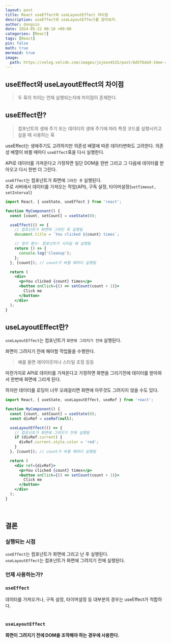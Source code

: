 ```yaml
---
layout: post
title: React useEffect와 useLayoutEffect 차이점
description: useEffect와 useLayoutEffect를 알아보자.
author: dongsin
date: 2024-05-22 00:10 +09:00
categories: [React]
tags: [React]
pin: false
math: true
mermaid: true
image:
  path: https://velog.velcdn.com/images/jojeon4515/post/bd5f6da9-34ee-4f04-8afb-bb853341fb6f/image.png
---
```


## useEffect와 useLayoutEffect의 차이점
> 두 훅의 차이는 언제 실행되는지에 차이점이 존재한다.


## useEffect란?
> 컴포넌트의 생애 주기 또는 데이터의 생애 주기에 따라 특정 코드를 실행시키고 싶을 때 사용하는 훅

useEffect는 생애주기도 고려하지만 의존성 배열에 따른 데이터변화도 고려한다.
의존성 배열이 바뀔 때마다 `useEffect`훅을 다시 실행한다.

API로 데이터를 가져온다고 가정하면 일단 DOM을 한번 그리고 그 다음에 
데이터를 받아오고 다시 한번 더 그린다.

`useEffect`는 컴포넌트가 화면에 `그려진 후` 실행된다. <br />
주로 서버에서 데이터를 가져오는 작업(API), 구독 설정, 타이머설정(`setTimeout, setInterval`)



```jsx
import React, { useState, useEffect } from 'react';

function MyComponent() {
  const [count, setCount] = useState(0);

  useEffect(() => {
    // 컴포넌트가 화면에 그려진 후 실행됨
    document.title = `You clicked ${count} times`;

    // 정리 함수: 컴포넌트가 사라질 때 실행됨
    return () => {
      console.log('Cleanup');
    };
  }, [count]); // count가 바뀔 때마다 실행됨

  return (
    <div>
      <p>You clicked {count} times</p>
      <button onClick={() => setCount(count + 1)}>
        Click me
      </button>
    </div>
  );
}

```

## useLayoutEffect란?
`useLayoutEffect`는 컴포넌트가 `화면에 그려지기 전에` 실행된다.<br />

화면이 그려지기 전에 해야할 작업들을 수행한다. <br />
>예를 들면 레이아웃이나 스타일 조정 등등 

마찬가지로 API로 데이터를 가져온다고 가정하면
화면을 그리기전에 데이터를 받아와서 한번에 화면에 그리게 된다.

하지만 데이터를 로딩이 너무 오래걸리면 화면에 아무것도 그려지지 않을 수도 있다.


```jsx
import React, { useState, useLayoutEffect, useRef } from 'react';

function MyComponent() {
  const [count, setCount] = useState(0);
  const divRef = useRef(null);

  useLayoutEffect(() => {
    // 컴포넌트가 화면에 그려지기 전에 실행됨
    if (divRef.current) {
      divRef.current.style.color = 'red';
    }
  }, [count]); // count가 바뀔 때마다 실행됨

  return (
    <div ref={divRef}>
      <p>You clicked {count} times</p>
      <button onClick={() => setCount(count + 1)}>
        Click me
      </button>
    </div>
  );
}

```

<br />

## 결론

### 실행되는 시점
`useEffect`는 컴포넌트가 화면에 그리고 난 후 실행된다. <br />
`useLayoutEffect`는 컴포넌트가 화면에 그려지기 전에 실행된다.<br />

### 언제 사용하는가?
### `useEffect` <br />
데이터를 가져오거나, 구독 설정, 타이머설정 등 대부분의 경우는 useEffect가 적합하다. <br />
<br />

### `useLayoutEffect`
**화면이 그려지기 전에 DOM을 조작해야 하는 경우에 사용한다.**
